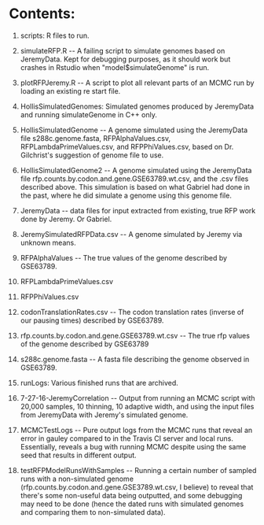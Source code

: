 # Contents:

1. scripts: R files to run.
  1. simulateRFP.R -- A failing script to simulate genomes based on JeremyData.
  Kept for debugging purposes, as it should work but crashes in Rstudio when "model$simulateGenome"   is run.
  2. plotRFPJeremy.R -- A script to plot all relevant parts of an MCMC run by loading an existing re  start file.

2. HollisSimulatedGenomes: Simulated genomes produced by JeremyData and running simulateGenome in C++ only.
  1. HollisSimulatedGenome -- A genome simulated using the JeremyData file s288c.genome.fasta, RFPAlphaValues.csv, RFPLambdaPrimeValues.csv, and RFPPhiValues.csv, based on Dr. Gilchrist's suggestion of genome file to use.
  2. HollisSimulatedGenome2 -- A genome simulated using the JeremyData file rfp.counts.by.codon.and.gene.GSE63789.wt.csv, and the .csv files described above. This simulation is based on what Gabriel had done in the past, where he did simulate a genome using this genome file.

3. JeremyData -- data files for input extracted from existing, true RFP work done by Jeremy. Or Gabriel.
  1. JeremySimulatedRFPData.csv -- A genome simulated by Jeremy via unknown means.
  2. RFPAlphaValues -- The true values of the genome described by GSE63789.
  3. RFPLambdaPrimeValues.csv
  4. RFPPhiValues.csv
  5. codonTranslationRates.csv -- The codon translation rates (inverse of our pausing times) described by GSE63789.
  6. rfp.counts.by.codon.and.gene.GSE63789.wt.csv -- The true rfp values of the genome described by GSE63789
  7. s288c.genome.fasta -- A fasta file describing the genome observed in GSE63789.

4. runLogs: Various finished runs that are archived.
  1. 7-27-16-JeremyCorrelation -- Output from running an MCMC script with 20,000 samples, 10 thinning, 10 adaptive width, and using the input files from JeremyData with Jeremy's simulated genome.
  2. MCMCTestLogs -- Pure output logs from the MCMC runs that reveal an error in gauley compared to in the Travis CI server and local runs. Essentially, reveals a bug with running MCMC despite using the same seed that results in different output.
  3. testRFPModelRunsWithSamples -- Running a certain number of sampled runs with a non-simulated genome (rfp.counts.by.codon.and.gene.GSE3789.wt.csv, I believe) to reveal that there's some non-useful data being outputted, and some debugging may need to be done (hence the dated runs with simulated genomes and comparing them to non-simulated data).

